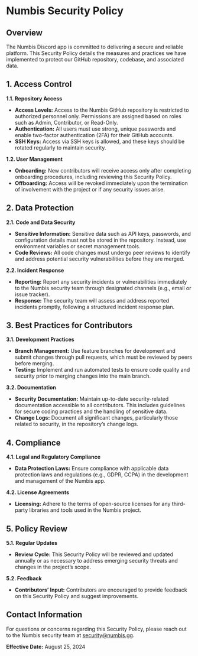 # Numbis Security Policy

## Overview

The Numbis Discord app is committed to delivering a secure and reliable platform. This Security Policy details the measures and practices we have implemented to protect our GitHub repository, codebase, and associated data.

## 1. Access Control

**1.1. Repository Access**

- **Access Levels:** Access to the Numbis GitHub repository is restricted to authorized personnel only. Permissions are assigned based on roles such as Admin, Contributor, or Read-Only.
- **Authentication:** All users must use strong, unique passwords and enable two-factor authentication (2FA) for their GitHub accounts.
- **SSH Keys:** Access via SSH keys is allowed, and these keys should be rotated regularly to maintain security.

**1.2. User Management**

- **Onboarding:** New contributors will receive access only after completing onboarding procedures, including reviewing this Security Policy.
- **Offboarding:** Access will be revoked immediately upon the termination of involvement with the project or if any security issues arise.

## 2. Data Protection

**2.1. Code and Data Security**

- **Sensitive Information:** Sensitive data such as API keys, passwords, and configuration details must not be stored in the repository. Instead, use environment variables or secret management tools.
- **Code Reviews:** All code changes must undergo peer reviews to identify and address potential security vulnerabilities before they are merged.

**2.2. Incident Response**

- **Reporting:** Report any security incidents or vulnerabilities immediately to the Numbis security team through designated channels (e.g., email or issue tracker).
- **Response:** The security team will assess and address reported incidents promptly, following a structured incident response plan.

## 3. Best Practices for Contributors

**3.1. Development Practices**

- **Branch Management:** Use feature branches for development and submit changes through pull requests, which must be reviewed by peers before merging.
- **Testing:** Implement and run automated tests to ensure code quality and security prior to merging changes into the main branch.

**3.2. Documentation**

- **Security Documentation:** Maintain up-to-date security-related documentation accessible to all contributors. This includes guidelines for secure coding practices and the handling of sensitive data.
- **Change Logs:** Document all significant changes, particularly those related to security, in the repository’s change logs.

## 4. Compliance

**4.1. Legal and Regulatory Compliance**

- **Data Protection Laws:** Ensure compliance with applicable data protection laws and regulations (e.g., GDPR, CCPA) in the development and management of the Numbis app.

**4.2. License Agreements**

- **Licensing:** Adhere to the terms of open-source licenses for any third-party libraries and tools used in the Numbis project.

## 5. Policy Review

**5.1. Regular Updates**

- **Review Cycle:** This Security Policy will be reviewed and updated annually or as necessary to address emerging security threats and changes in the project’s scope.

**5.2. Feedback**

- **Contributors’ Input:** Contributors are encouraged to provide feedback on this Security Policy and suggest improvements.

## Contact Information

For questions or concerns regarding this Security Policy, please reach out to the Numbis security team at [security@numbis.gg](mailto:security@numbis.gg).

**Effective Date:** August 25, 2024
